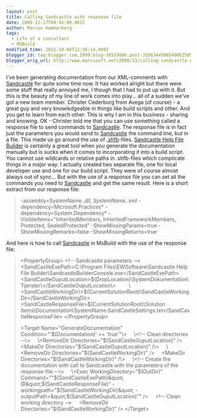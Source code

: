 ```yaml
---
layout: post
title: Calling Sandcastle with response file
date: 2008-11-17T09:41:00.001Z
author: Marcus Hammarberg
tags:
  - Life of a consultant
  - MSBuild
modified_time: 2011-10-04T12:36:14.999Z
blogger_id: tag:blogger.com,1999:blog-36533086.post-3106344506540062585
blogger_orig_url: http://www.marcusoft.net/2008/11/calling-sandcastle-with-response-file.html
---
```



I've been generating documentation from our XML-comments with
<a href="http://www.codeplex.com/Sandcastle"
target="_blank">Sandcastle</a> for quite some time now. It has worked
alright but there were some stuff that really annoyed me, I though that
I had to put up with it.
But this is the beauty of my line of work comes into play... all of a
sudden we've got a new team member. Christer Cederborg from Avega (of
course) - a great guy and very knowledgeable in things like build
scripts and other. And you get to learn from each other. This is why I
am in this business - sharing and knowing.
OK - Christer told me that you can use something called a response file
to send commands to <a href="http://www.codeplex.com/Sandcastle"
target="_blank">Sandcastle</a>. The response file is in fact just the
parameters you would send to
<a href="http://www.codeplex.com/Sandcastle"
target="_blank">Sandcastle</a> the command line, but in a file. This
made us go around the use of
<a href="http://www.codeplex.com/SHFB" target="_blank">.shfb</a>-files.
<a href="http://www.codeplex.com/SHFB" target="_blank">Sandcastle Help
File Builder</a> is certainly a great tool when you generate the
documentation manually but is sucks when it comes to incorporating it
into a build script. You cannot use wildcards or relative paths in
.shfb-files which complicate things in a major way. I actually created
two separate file, one for local developer use and one for our build
script. They were of course almost always out of sync...
But with the use of a response file you can set all the commands you
need to <a href="http://www.codeplex.com/Sandcastle"
target="_blank">Sandcastle</a> and get the same result. Here is a short
extract from our response file:

> -assembly=SystemName.*.dll, SystemName.*.xml
> -dependency=Microsoft.Practices*
> -dependency=System.Dependency*
> -VisibleItems="InheritedMembers, InheritedFrameworkMembers, Protected,
> SealedProtected"
> -ShowMissingParams=true
> -ShowMissingRemarks=false
> -ShowMissingReturns=true

And here is how to call <a href="http://www.codeplex.com/Sandcastle"
target="_blank">Sandcastle</a> in MsBuild with the use of the response
file:

> \<PropertyGroup\>
> \<!-- Sandcastle parameters --\>
>       \<SandCastleExePath\>C:\Program Files\EWSoftware\Sandcastle Help
> File Builder\SandcastleBuilderConsole.exe\</SandCastleExePath\>
>        
> \<SandCastleOuputLocation\>$(DropLocation)\SystemDokumentation\Tjanster\</SandCastleOuputLocation\>
>        
> \<SandCastleWorkingDir\>$(CurrentSolutionRoot)\SandCastleWorkingDir\</SandCastleWorkingDir\>
>         \<SandCastleResponseFile\>$(CurrentSolutionRoot)\Solution
> Items\Documentation\SystemName.SandCastleSettings.txt\</SandCastleResponseFile\>
> \</PropertyGroup\>
>
> \<Target Name="GenerateDocumentation" Condition="'$(Documentation)' ==
> 'true'"\>
>     \<!-- Clean directories --\>
>     \<RemoveDir Directories="$(SandCastleOuputLocation)" /\>
>     \<MakeDir Directories="$(SandCastleOuputLocation)" /\>
>     \<RemoveDir Directories="$(SandCastleWorkingDir)" /\>
>     \<MakeDir Directories="$(SandCastleWorkingDir)" /\>
>     \<!-- Create the documentation with call to Sandcastle with the
> parameters of the response-file --\>
>     \<Exec WorkingDirectory="$(OutDir)"
> Command="&quot;$(SandCastleExePath)&quot;
> @&quot;$(SandCastleResponseFile)&quot;
> -workingpath=&quot;$(SandCastleWorkingDir)&quot;
> -outputPath=&quot;$(SandCastleOuputLocation)&quot;" /\>
>     \<!-- Clean working directory --\>
>     \<RemoveDir Directories="$(SandCastleWorkingDir)" /\>
> \</Target\>
> <span style="color: #333333; font-size: x-small;">
